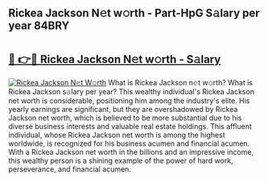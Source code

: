 ## Rickea Jackson N𝚎t w𝚘rth - Part-HpG S𝚊lary per year 84BRY

# <h2><a href="http://gc26lf.nevu.top/?p=Rickea+Jackson">🔗 👉🔴 Rickea Jackson N𝚎t w𝚘rth - S𝚊lary</a></h2>

[![Rickea Jackson N𝚎t W𝚘rth](https://i.imgur.com/Oavwk0R.jpeg)](http://gc26lf.nevu.top/?p=Rickea+Jackson)
What is Rickea Jackson n𝚎t w𝚘rth? What is Rickea Jackson s𝚊lary per year?
This wealthy individual's Rickea Jackson net worth is considerable, positioning him among the industry's elite. His yearly earnings are significant, but they are overshadowed by Rickea Jackson net worth, which is believed to be more substantial due to his diverse business interests and valuable real estate holdings. This affluent individual, whose Rickea Jackson net worth is among the highest worldwide, is recognized for his business acumen and financial acumen. With a Rickea Jackson net worth in the billions and an impressive income, this wealthy person is a shining example of the power of hard work, perseverance, and financial acumen.
